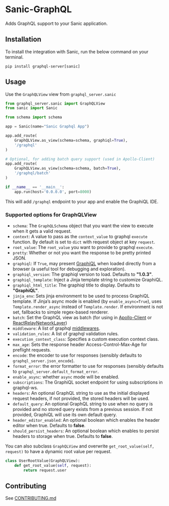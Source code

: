 # Sanic-GraphQL

Adds GraphQL support to your Sanic application.

## Installation

To install the integration with Sanic, run the below command on your terminal.

`pip install graphql-server[sanic]`

## Usage

Use the `GraphQLView` view from `graphql_server.sanic`

```python
from graphql_server.sanic import GraphQLView
from sanic import Sanic

from schema import schema

app = Sanic(name="Sanic Graphql App")

app.add_route(
    GraphQLView.as_view(schema=schema, graphiql=True),
    '/graphql'
)

# Optional, for adding batch query support (used in Apollo-Client)
app.add_route(
    GraphQLView.as_view(schema=schema, batch=True),
    '/graphql/batch'
)

if __name__ == '__main__':
    app.run(host='0.0.0.0', port=8000)
```

This will add `/graphql` endpoint to your app and enable the GraphiQL IDE.

### Supported options for GraphQLView

 * `schema`: The `GraphQLSchema` object that you want the view to execute when it gets a valid request.
 * `context`: A value to pass as the `context_value` to graphql `execute` function. By default is set to `dict` with request object at key `request`.
 * `root_value`: The `root_value` you want to provide to graphql `execute`.
 * `pretty`: Whether or not you want the response to be pretty printed JSON.
 * `graphiql`: If `True`, may present [GraphiQL](https://github.com/graphql/graphiql) when loaded directly from a browser (a useful tool for debugging and exploration).
 * `graphiql_version`: The graphiql version to load. Defaults to **"1.0.3"**.
 * `graphiql_template`: Inject a Jinja template string to customize GraphiQL.
 * `graphiql_html_title`: The graphiql title to display. Defaults to **"GraphiQL"**.
 * `jinja_env`: Sets jinja environment to be used to process GraphiQL template. If Jinja’s async mode is enabled (by `enable_async=True`), uses
`Template.render_async` instead of `Template.render`. If environment is not set, fallbacks to simple regex-based renderer.
 * `batch`: Set the GraphQL view as batch (for using in [Apollo-Client](http://dev.apollodata.com/core/network.html#query-batching) or [ReactRelayNetworkLayer](https://github.com/nodkz/react-relay-network-layer))
 * `middleware`: A list of graphql [middlewares](http://docs.graphene-python.org/en/latest/execution/middleware/).
 * `validation_rules`: A list of graphql validation rules.
 * `execution_context_class`: Specifies a custom execution context class.
 * `max_age`: Sets the response header Access-Control-Max-Age for preflight requests.
 * `encode`: the encoder to use for responses (sensibly defaults to `graphql_server.json_encode`).
 * `format_error`: the error formatter to use for responses (sensibly defaults to `graphql_server.default_format_error`.
 * `enable_async`: whether `async` mode will be enabled.
 * `subscriptions`: The GraphiQL socket endpoint for using subscriptions in graphql-ws.
 * `headers`: An optional GraphQL string to use as the initial displayed request headers, if not provided, the stored headers will be used.
 * `default_query`: An optional GraphQL string to use when no query is provided and no stored query exists from a previous session. If not provided, GraphiQL will use its own default query.
* `header_editor_enabled`: An optional boolean which enables the header editor when true. Defaults to **false**.
* `should_persist_headers`:  An optional boolean which enables to persist headers to storage when true. Defaults to **false**.


You can also subclass `GraphQLView` and overwrite `get_root_value(self, request)` to have a dynamic root value per request.

```python
class UserRootValue(GraphQLView):
    def get_root_value(self, request):
        return request.user
```

## Contributing
See [CONTRIBUTING.md](../CONTRIBUTING.md)
